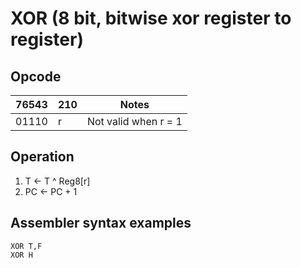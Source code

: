# XOR (8 bit, bitwise xor register to register)

## Opcode
| 76543 | 210 | Notes |
|-------|-----|-------|
| 01110 | r   | Not valid when r = 1 |

## Operation
1. T <- T ^ Reg8[r]
2. PC <- PC + 1

## Assembler syntax examples
```
XOR T,F
XOR H
```

